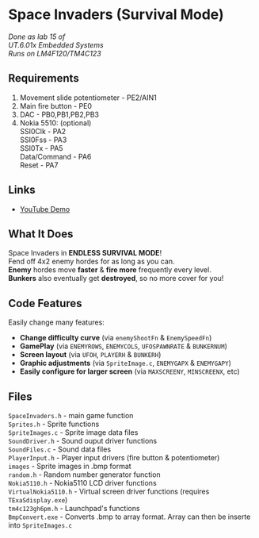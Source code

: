 # Space Invaders (Survival Mode)

*Done as lab 15 of  
UT.6.01x Embedded Systems  
Runs on LM4F120/TM4C123*

## Requirements
1. Movement slide potentiometer - PE2/AIN1  
2. Main fire button -  PE0  
3. DAC - PB0,PB1,PB2,PB3  
5. Nokia 5510: (optional)  
   SSI0Clk - PA2  
   SSI0Fss - PA3  
   SSI0Tx - PA5  
   Data/Command - PA6  
   Reset - PA7   


## Links
- [YouTube Demo](http://youtu.be/88ZHcAEK1Pw)


## What It Does
Space Invaders in **ENDLESS SURVIVAL MODE**!  
Fend off 4x2 enemy hordes for as long as you can.  
**Enemy** hordes move **faster** & **fire more** frequently every level.  
**Bunkers** also eventually get **destroyed**, so no more cover for you!  


## Code Features
Easily change many features:  
- **Change difficulty curve** (via `enemyShootFn` & `EnemySpeedFn`)  
- **GamePlay** (via `ENEMYROWS`, `ENEMYCOLS`, `UFOSPAWNRATE` & `BUNKERNUM`)  
- **Screen layout** (via `UFOH`, `PLAYERH` & `BUNKERH`)  
- **Graphic adjustments** (via `SpriteImage.c`, `ENEMYGAPX` & `ENEMYGAPY`)  
- **Easily configure for larger screen** (via `MAXSCREENY`, `MINSCREENX`, etc)  

## Files
`SpaceInvaders.h` - main game function  
`Sprites.h` - Sprite functions  
`SpriteImages.c` - Sprite image data files  
`SoundDriver.h` - Sound ouput driver functions  
`SoundFiles.c` - Sound data files  
`PlayerInput.h` - Player input drivers (fire button & potentiometer)  
`images` - Sprite images in .bmp format  
`random.h` - Random number generator function  
`Nokia5110.h` - Nokia5110 LCD driver functions  
`VirtualNokia5110.h` - Virtual screen driver functions (requires `TExaSdisplay.exe`)  
`tm4c123gh6pm.h` - Launchpad's functions  
`BmpConvert.exe` - Converts .bmp to array format. Array can then be inserte into `SpriteImages.c`  

